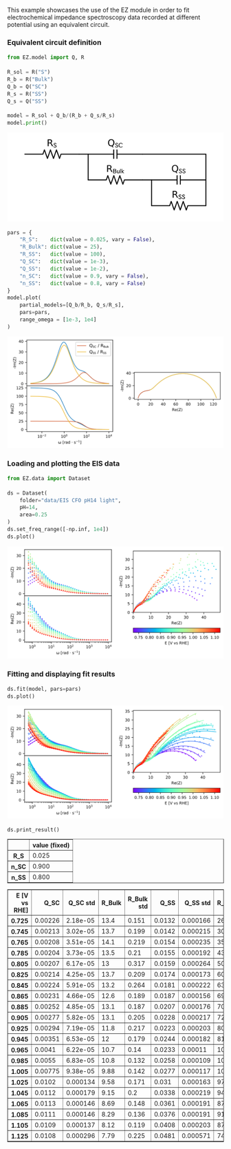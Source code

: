 This example showcases the use of the EZ module in order to fit electrochemical impedance spectroscopy data recorded at different potential using an equivalent circuit.

### Equivalent circuit definition


```python
from EZ.model import Q, R

R_sol = R("S")
R_b = R("Bulk")
Q_b = Q("SC")
R_s = R("SS")
Q_s = Q("SS")

model = R_sol + Q_b/(R_b + Q_s/R_s)
model.print()
```


<p align='center'><img src = EIS_files/EIS_2_0.svg
></p>


```python
pars = {
    "R_S":    dict(value = 0.025, vary = False),
    "R_Bulk": dict(value = 25),
    "R_SS":   dict(value = 100),
    "Q_SC":   dict(value = 1e-3),
    "Q_SS":   dict(value = 1e-2),
    "n_SC":   dict(value = 0.9, vary = False),
    "n_SS":   dict(value = 0.8, vary = False)
}
model.plot(
    partial_models=[Q_b/R_b, Q_s/R_s],
    pars=pars,
    range_omega = [1e-3, 1e4]
)
```


<p align='center'><img src = EIS_files/EIS_3_0.svg
></p>

### Loading and plotting the EIS data


```python
from EZ.data import Dataset

ds = Dataset(
    folder="data/EIS CFO pH14 light",
    pH=14,
    area=0.25
)
ds.set_freq_range([-np.inf, 1e4])
ds.plot()
```


<p align='center'><img src = EIS_files/EIS_5_0.svg
></p>

### Fitting and displaying fit results


```python
ds.fit(model, pars=pars)
ds.plot()
```


<p align='center'><img src = EIS_files/EIS_7_0.svg
></p>


```python
ds.print_result()
```


<div>
<style scoped>
    .dataframe tbody tr th:only-of-type {
        vertical-align: middle;
    }

    .dataframe tbody tr th {
        vertical-align: top;
    }

    .dataframe thead th {
        text-align: right;
    }
</style>
<table border="1" class="dataframe">
  <thead>
    <tr style="text-align: right;">
      <th></th>
      <th>value (fixed)</th>
    </tr>
  </thead>
  <tbody>
    <tr>
      <th>R_S</th>
      <td>0.025</td>
    </tr>
    <tr>
      <th>n_SC</th>
      <td>0.900</td>
    </tr>
    <tr>
      <th>n_SS</th>
      <td>0.800</td>
    </tr>
  </tbody>
</table>
</div>



<div>
<style scoped>
    .dataframe tbody tr th:only-of-type {
        vertical-align: middle;
    }

    .dataframe tbody tr th {
        vertical-align: top;
    }

    .dataframe thead th {
        text-align: right;
    }
</style>
<table border="1" class="dataframe">
  <thead>
    <tr style="text-align: right;">
      <th>E [V vs RHE]</th>
      <th>Q_SC</th>
      <th>Q_SC std</th>
      <th>R_Bulk</th>
      <th>R_Bulk std</th>
      <th>Q_SS</th>
      <th>Q_SS std</th>
      <th>R_SS</th>
      <th>R_SS std</th>
    </tr>
  </thead>
  <tbody>
    <tr>
      <th>0.725</th>
      <td>0.00226</td>
      <td>2.18e-05</td>
      <td>13.4</td>
      <td>0.151</td>
      <td>0.0132</td>
      <td>0.000166</td>
      <td>26.1</td>
      <td>0.149</td>
    </tr>
    <tr>
      <th>0.745</th>
      <td>0.00213</td>
      <td>3.02e-05</td>
      <td>13.7</td>
      <td>0.199</td>
      <td>0.0142</td>
      <td>0.000215</td>
      <td>30.5</td>
      <td>0.206</td>
    </tr>
    <tr>
      <th>0.765</th>
      <td>0.00208</td>
      <td>3.51e-05</td>
      <td>14.1</td>
      <td>0.219</td>
      <td>0.0154</td>
      <td>0.000235</td>
      <td>35.3</td>
      <td>0.248</td>
    </tr>
    <tr>
      <th>0.785</th>
      <td>0.00204</td>
      <td>3.73e-05</td>
      <td>13.5</td>
      <td>0.21</td>
      <td>0.0155</td>
      <td>0.000192</td>
      <td>43.6</td>
      <td>0.277</td>
    </tr>
    <tr>
      <th>0.805</th>
      <td>0.00207</td>
      <td>6.17e-05</td>
      <td>13</td>
      <td>0.317</td>
      <td>0.0159</td>
      <td>0.000264</td>
      <td>50.1</td>
      <td>0.48</td>
    </tr>
    <tr>
      <th>0.825</th>
      <td>0.00214</td>
      <td>4.25e-05</td>
      <td>13.7</td>
      <td>0.209</td>
      <td>0.0174</td>
      <td>0.000173</td>
      <td>60</td>
      <td>0.424</td>
    </tr>
    <tr>
      <th>0.845</th>
      <td>0.00224</td>
      <td>5.91e-05</td>
      <td>13.2</td>
      <td>0.264</td>
      <td>0.0181</td>
      <td>0.000222</td>
      <td>63.1</td>
      <td>0.602</td>
    </tr>
    <tr>
      <th>0.865</th>
      <td>0.00231</td>
      <td>4.66e-05</td>
      <td>12.6</td>
      <td>0.189</td>
      <td>0.0187</td>
      <td>0.000156</td>
      <td>69.2</td>
      <td>0.513</td>
    </tr>
    <tr>
      <th>0.885</th>
      <td>0.00252</td>
      <td>4.85e-05</td>
      <td>13.1</td>
      <td>0.187</td>
      <td>0.0207</td>
      <td>0.000176</td>
      <td>70.4</td>
      <td>0.595</td>
    </tr>
    <tr>
      <th>0.905</th>
      <td>0.00277</td>
      <td>5.82e-05</td>
      <td>13.1</td>
      <td>0.205</td>
      <td>0.0228</td>
      <td>0.000217</td>
      <td>72.5</td>
      <td>0.783</td>
    </tr>
    <tr>
      <th>0.925</th>
      <td>0.00294</td>
      <td>7.19e-05</td>
      <td>11.8</td>
      <td>0.217</td>
      <td>0.0223</td>
      <td>0.000203</td>
      <td>80.2</td>
      <td>0.925</td>
    </tr>
    <tr>
      <th>0.945</th>
      <td>0.00351</td>
      <td>6.53e-05</td>
      <td>12</td>
      <td>0.179</td>
      <td>0.0244</td>
      <td>0.000182</td>
      <td>81.4</td>
      <td>0.848</td>
    </tr>
    <tr>
      <th>0.965</th>
      <td>0.0041</td>
      <td>6.22e-05</td>
      <td>10.7</td>
      <td>0.14</td>
      <td>0.0233</td>
      <td>0.00011</td>
      <td>102</td>
      <td>0.83</td>
    </tr>
    <tr>
      <th>0.985</th>
      <td>0.0055</td>
      <td>6.83e-05</td>
      <td>10.8</td>
      <td>0.132</td>
      <td>0.0258</td>
      <td>0.000109</td>
      <td>106</td>
      <td>0.913</td>
    </tr>
    <tr>
      <th>1.005</th>
      <td>0.00775</td>
      <td>9.38e-05</td>
      <td>9.88</td>
      <td>0.142</td>
      <td>0.0277</td>
      <td>0.000117</td>
      <td>107</td>
      <td>0.969</td>
    </tr>
    <tr>
      <th>1.025</th>
      <td>0.0102</td>
      <td>0.000134</td>
      <td>9.58</td>
      <td>0.171</td>
      <td>0.031</td>
      <td>0.000163</td>
      <td>97.5</td>
      <td>1.11</td>
    </tr>
    <tr>
      <th>1.045</th>
      <td>0.0112</td>
      <td>0.000179</td>
      <td>9.15</td>
      <td>0.2</td>
      <td>0.0338</td>
      <td>0.000219</td>
      <td>94.9</td>
      <td>1.44</td>
    </tr>
    <tr>
      <th>1.065</th>
      <td>0.0113</td>
      <td>0.000146</td>
      <td>8.69</td>
      <td>0.148</td>
      <td>0.0361</td>
      <td>0.000191</td>
      <td>87.1</td>
      <td>1.06</td>
    </tr>
    <tr>
      <th>1.085</th>
      <td>0.0111</td>
      <td>0.000146</td>
      <td>8.29</td>
      <td>0.136</td>
      <td>0.0376</td>
      <td>0.000191</td>
      <td>91.1</td>
      <td>1.19</td>
    </tr>
    <tr>
      <th>1.105</th>
      <td>0.0109</td>
      <td>0.000137</td>
      <td>8.12</td>
      <td>0.119</td>
      <td>0.0408</td>
      <td>0.000203</td>
      <td>87.1</td>
      <td>1.18</td>
    </tr>
    <tr>
      <th>1.125</th>
      <td>0.0108</td>
      <td>0.000296</td>
      <td>7.79</td>
      <td>0.225</td>
      <td>0.0481</td>
      <td>0.000571</td>
      <td>74.2</td>
      <td>2.42</td>
    </tr>
  </tbody>
</table>
</div>

